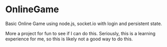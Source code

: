 # OnlineGame
Basic Online Game using node.js, socket.io with login and persistent state.

More a project for fun to see if I can do this.   Seriously, this is a learning experience for me, so this is likely not a good way to do this.
